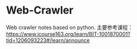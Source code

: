 # Web-Crawler
Web crawler notes based on python. 
主要参考课程：https://www.icourse163.org/learn/BIT-1001870001?tid=1206093223#/learn/announce
